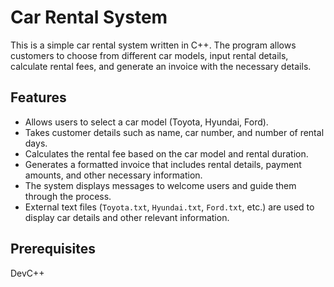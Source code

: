 # Car Rental System

This is a simple car rental system written in C++. The program allows customers to choose from different car models, input rental details, calculate rental fees, and generate an invoice with the necessary details.

## Features
- Allows users to select a car model (Toyota, Hyundai, Ford).
- Takes customer details such as name, car number, and number of rental days.
- Calculates the rental fee based on the car model and rental duration.
- Generates a formatted invoice that includes rental details, payment amounts, and other necessary information.
- The system displays messages to welcome users and guide them through the process.
- External text files (`Toyota.txt`, `Hyundai.txt`, `Ford.txt`, etc.) are used to display car details and other relevant information.

## Prerequisites
DevC++
